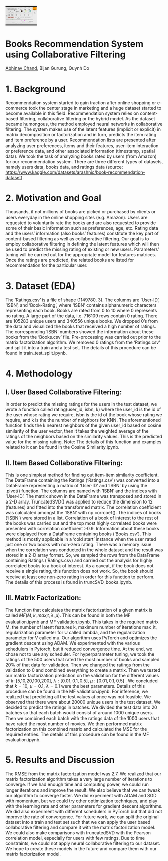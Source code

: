 <img
  src="/images/book_recommender.jpeg"
  title="Recommender"
  style="display: inline-block; margin: 0 auto; max-width: 100px">


# Books Recommendation System using Collaborative Filtering
[Abhinav Chand](https://github.com/AImeetsAG), Bijan Gurung, Quynh Do

# 1. Background
Recommendation system started to gain traction after online shopping or e-commerce took
the center stage in marketing and a huge dataset started to become available in this field.
Recommendation system relies on content-based filtering, collaborative filtering or the
hybrid model. As the dataset became humongous, the method employed neural networks in
collaborative filtering. The system makes use of the latent features (implicit or explicit) in
matrix decomposition or factorization and in turn, predicts the item rating and item
preference by a user. Recommendation lists are presented after analyzing user preferences,
items and their features, user-item interaction or preference data, and other associated
information (timestamp, spatial data). We took the task of analyzing books rated by users
(from Amazon) for our recommendation system. There are three different types of datasets,
namely users data, books data, and ratings data (source:
https://www.kaggle.com/datasets/arashnic/book-recommendation-dataset).

# 2. Motivation and Goal
Thousands, if not millions of books are picked or purchased by clients or users everyday in
the online shopping sites (e.g. Amazon). Users are requested to voluntarily rate the books
and are also requested to provide some of their basic information such as preferences, age,
etc. Rating data and the users’ information (also books’ features) constitute the key part of
content-based filtering as well as collaborative filtering. Our goal is to employ collaborative
filtering in defining the latent features which will then be used to predict the missing rating of
existing or new users. Parameters’ tuning will be carried out for the appropriate model for
features matrices. Once the ratings are predicted, the related books are listed for
recommendation for the particular user.

# 3. Dataset (EDA)
The ‘Ratings.csv’ is a file of shape (1149780, 3). The columns are ‘User-ID’, ‘ISBN’, and ‘Book-Rating’, 
where ‘ISBN’ contains alphanumeric characters representing each book. Books are rated from 0 to 10 where 0 
represents no rating. A large part of the data, i.e. 716109 rows contain 0 rating. There are 105283 unique users and
340556 unique books. We dropped 0’s from the data and visualized the books that
received a high number of ratings. The corresponding ‘ISBN’ numbers showed the
information about these books from the ‘Books.csv’ file.
Pre-processing was carried out prior to the matrix factorization algorithm. We removed 0
ratings from the ‘Ratings.csv’ and split it into a train and a test set. The details of
this procedure can be found in train_test_split.ipynb.

# 4. Methodology
## I. User Based Collaborative Filtering:
In order to predict the missing ratings for the users in the test dataset, we wrote a
function called rating(user_id, isbn, k) where the user_id is the id of the user
whose rating we require, isbn is the id of the book whose rating we require, and k is the
the number of neighbors for KNN.
The aforementioned function finds the k nearest neighbors of the given user_id
based on cosine similarity of the user vector, then it takes the weighted average of the
ratings of the neighbors based on the similarity values. This is the predicted value for the
missing rating.
Note: The details of this function and examples related to it can be found in the Cosine
Similarity.ipynb.

## II. Item Based Collaborative Filtering:
This is one simplest method for finding out item-item similarity coefficient. The
DataFrame containing the Ratings (‘Ratings.csv') was converted into a
DataFrame representing a matrix of ‘User-ID’ and ‘ISBN’ by using the .pivot()
function. The columns are named with ‘ISBN’ and the indices with ‘User-ID’. The
matrix shown in the DataFrame was transposed and stored in a 2-D array.
TruncatedSVD() was applied to reduce the dimension to 12 (features) and fitted into
the transformed matrix. The correlation coefficient was calculated amongst the ‘ISBN’
with np.corrcoef().
The indices of books (‘ISBN’) were stored in a list. Correlation of a book of interest to
the rest of the books was carried out and the top most highly correlated books were
presented with correlation coefficient >0.9. Information about these books were
displayed from a DataFrame containing books (‘Books.csv’). This method is
mostly applicable in a ‘cold start’ instance when the user rated just one or two books with
non-zero rating. There was a memory issue when the correlation was conducted in the
whole dataset and the result was stored in a 2-D array format. So, we sampled the rows
from the DataFrame containing Ratings (‘Ratings.csv) and carried out the
analysis for highly correlated books to a book of interest. As a caveat, if the book does
not receive a single rating, this function does not work. So, the book should receive at
least one non-zero rating in order for this function to perform. The details of this process
is found in truncSVD_books.ipynb.

## III. Matrix Factorization:
The function that calculates the matrix factorization of a given matrix is called
$MF(M,k,max_it,\lambda,\mu)$. This can be found in both the MF
evaluation.ipynb and MF validation.ipynb. This takes in the required matrix
M, the number of latent features k, maximum number of iterations max_it,
regularization parameter for U called lambda, and the regularization parameter for V
called mu. Our algorithm uses PyTorch and optimizes the gradient descent using ADAM.
We experimented with the various schedulers in Pytorch, but it reduced convergence
time. At the end, we chose not to use any scheduler.
For hyperparameter tuning, we took the ratings of the 500 users that rated the
most number of books and sampled 20% of that data for validation. Then we changed
the ratings from the validation to 0 and combined everything to create a matrix. Then we
tested our matrix factorization prediction on the validation for the different values of $k$:
[5,10,20,100,200], $\lambda:[0.01, 0.1,0.5]$, $\mu:[0.01,0.1,0.5]$ . We
concluded that $k=10$, $\mu=0.1$, $\lambda=0.1$ were the best parameters. Details of
this procedure can be found in the MF validation.ipynb.
For inference, we realized that predicting all the test values at once was not
feasible. We observed that there were about 20000 unique users in the test dataset. We
decided to predict the ratings in batches. We divided the test data into 20 batches so that
each batch would consist of around 1000 unique users. Then we combined each batch
with the ratings data of the 1000 users that have rated the most number of movies. We
then performed matrix factorization on this combined matrix and calculated the MSE for
the required entries. The details of this procedure can be found in the MF
evaluation.ipynb.

# 5. Results and Discussion
The RMSE from the matrix factorization model was 2.7. We realized that our matrix factorization
algorithm takes a very large number of iterations to converge. If we had enough time and
computing power, we could run longer iterations and improve the result. We also believe that we
can tweak our algorithm to converge faster. We did experiment with ADAM and SGD with
momentum, but we could try other optimization techniques, and play with the learning rate and
other parameters for gradient descent algorithms. We did also experiment with different
schedulers in PyTorch but that did not improve the rate of convergence.
For future work, we can split the original dataset into a train and test set such that we can apply
the user based collaborative filtering and compare it with the matrix factorization model. We
could also make comparisons with truncatedSVD with the Pearson correlation model,
especially for users with few ratings.
Due to time constraints, we could not apply neural collaborative filtering to our dataset. We hope
to create these models in the future and compare them with our matrix factorization model.
